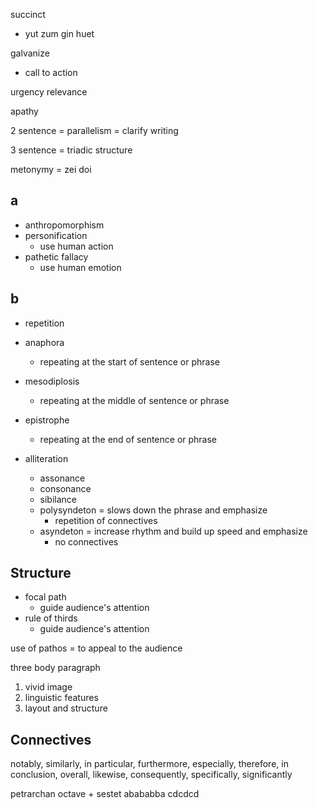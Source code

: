 succinct 
- yut zum gin huet

galvanize
- call to action

urgency relevance

apathy

2 sentence = parallelism = clarify writing

3 sentence = triadic structure

metonymy = zei doi

## a
- anthropomorphism
- personification
	- use human action
- pathetic fallacy
	- use human emotion


## b
- repetition
- anaphora
	- repeating at the start of sentence or phrase
- mesodiplosis
	- repeating at the middle of sentence or phrase
- epistrophe
	- repeating at the end of sentence or phrase

- alliteration
	- assonance
	- consonance
	- sibilance
	- polysyndeton = slows down the phrase and emphasize
		- repetition of connectives
	- asyndeton = increase rhythm and build up speed and emphasize
		- no connectives

## Structure
- focal path
	- guide audience's attention
- rule of thirds
	- guide audience's attention

use of pathos = to appeal to the audience


three body paragraph
1. vivid image
2. linguistic features
3. layout and structure

## Connectives
notably, similarly, in particular, furthermore, especially, therefore, in conclusion, overall, likewise, consequently, specifically, significantly

petrarchan
octave + sestet
abababba cdcdcd



